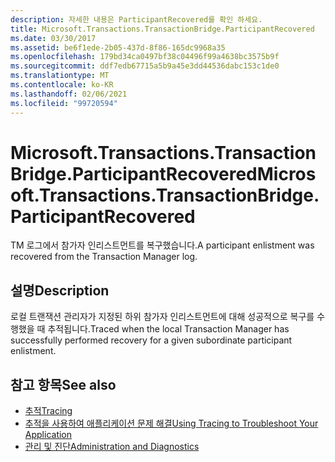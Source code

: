 ```yaml
---
description: 자세한 내용은 ParticipantRecovered를 확인 하세요.
title: Microsoft.Transactions.TransactionBridge.ParticipantRecovered
ms.date: 03/30/2017
ms.assetid: be6f1ede-2b05-437d-8f86-165dc9968a35
ms.openlocfilehash: 179bd34ca0497bf38c04496f99a4638bc3575b9f
ms.sourcegitcommit: ddf7edb67715a5b9a45e3dd44536dabc153c1de0
ms.translationtype: MT
ms.contentlocale: ko-KR
ms.lasthandoff: 02/06/2021
ms.locfileid: "99720594"
---
```

# <a name="microsofttransactionstransactionbridgeparticipantrecovered"></a><span data-ttu-id="8d995-103">Microsoft.Transactions.TransactionBridge.ParticipantRecovered</span><span class="sxs-lookup"><span data-stu-id="8d995-103">Microsoft.Transactions.TransactionBridge.ParticipantRecovered</span></span>

<span data-ttu-id="8d995-104">TM 로그에서 참가자 인리스트먼트를 복구했습니다.</span><span class="sxs-lookup"><span data-stu-id="8d995-104">A participant enlistment was recovered from the Transaction Manager log.</span></span>  
  
## <a name="description"></a><span data-ttu-id="8d995-105">설명</span><span class="sxs-lookup"><span data-stu-id="8d995-105">Description</span></span>  

 <span data-ttu-id="8d995-106">로컬 트랜잭션 관리자가 지정된 하위 참가자 인리스트먼트에 대해 성공적으로 복구를 수행했을 때 추적됩니다.</span><span class="sxs-lookup"><span data-stu-id="8d995-106">Traced when the local Transaction Manager has successfully performed recovery for a given subordinate participant enlistment.</span></span>  
  
## <a name="see-also"></a><span data-ttu-id="8d995-107">참고 항목</span><span class="sxs-lookup"><span data-stu-id="8d995-107">See also</span></span>

- [<span data-ttu-id="8d995-108">추적</span><span class="sxs-lookup"><span data-stu-id="8d995-108">Tracing</span></span>](index.md)
- [<span data-ttu-id="8d995-109">추적을 사용하여 애플리케이션 문제 해결</span><span class="sxs-lookup"><span data-stu-id="8d995-109">Using Tracing to Troubleshoot Your Application</span></span>](using-tracing-to-troubleshoot-your-application.md)
- [<span data-ttu-id="8d995-110">관리 및 진단</span><span class="sxs-lookup"><span data-stu-id="8d995-110">Administration and Diagnostics</span></span>](../index.md)
